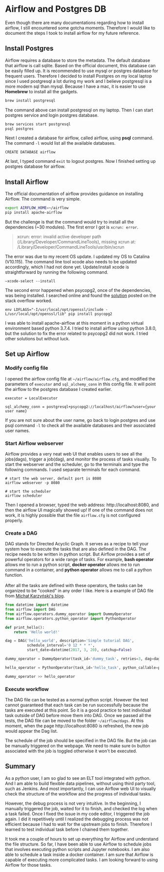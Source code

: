 # Airflow and Postgres DB
Even though there are many documentations regarding how to install airflow, I still encountered some gotcha moments. Therefore I would like to document the steps I took to install airflow for my future reference.
## Install Postgres
Airflow requires a database to store the metadata. The default database that airflow is call sqlite. Based on the official document, this database can be easily filled up. It is recommended to use mysql or postgres database for frequent users. Therefore I decided to install Postgres on my local laptop since I used postgresql a lot during my work and I believe postgresql is a more modern sql than mysql. Because I have a mac, it is easier to use **Homebrew** to install all the gadgets.
```bash
brew install postgresql
```
The command above can install postgresql on my laptop. Then I can start postgres service and login postgres database.
```bash
brew services start postgresql
psql postgres
```
Next I created a database for airflow, called airflow, using **psql** command. The command `-l` would list all the available databases.
```
CREATE DATABASE airflow
```
At last, I typed command `exit` to logout postgres. Now I finished setting up postgres database for airflow.
## Install Airflow
The official documentation of airflow provides guidance on installing Airflow. The command is very simple.
```bash
export AIRFLOW_HOME=~/airflow
pip install apache-airflow
``` 
But the challenge is that the command would try to install all the dependencies (~30 modules). The first error I got is `xcrun: error`.

> xcrun: error: invalid active developer path (/Library/Developer/CommandLineTools), missing xcrun at: /Library/Developer/CommandLineTools/usr/bin/xcrun

The error was due to my recent OS update. I updated my OS to Catalina (V10.115). The command line tool xcode also needs to be updated accordingly, which I had not done yet. Update/install xcode is straightforward by running the following command.
```
—xcode-select --install
```
The second error happened when psycopg2, once of the dependencies, was being installed. I searched online and found the [solution](https://stackoverflow.com/questions/39767810/cant-install-psycopg2-package-through-pip-install-is-this-because-of-sierra) posted on the stack overflow worked. 
```
env LDFLAGS="-I/usr/local/opt/openssl/include -L/usr/local/opt/openssl/lib" pip install psycopg2
```
I was able to install apache-airflow at this moment in a python virtual environment based python 3.7.4. I tried to install airflow using python 3.8.0, but the solution to fix the error related to psycopg2 did not work. I tried other solutions but without luck.

## Set up Airflow
### Modify config file
I opened the airflow config file at `~/airflow/airflow.cfg`, and modified the parameters of `executor` and `sql_alchemy_conn` in this config file. It will point the airflow to the postgres database I created earlier.
```
executor = LocalExecutor

sql_alchemy_conn = postgresql+psycopg2://localhost/airflow?user={your user name}
```
If you are not sure about the user name, go back to login postgres and use psql command `-l` to check all the available databases and their associated user names.

### Start Airflow webserver
Airflow provides a very neat web UI that enables users to see all the jobs(dags), trigger a job(dag), and monitor the process of tasks visually. To start the webserver and the scheduler, go to the terminals and type the following commands. I used separate terminals for each command.
```
# start the web server, default port is 8080
airflow webserver -p 8080

# start the scheduler
airflow scheduler
``` 
Then I opened a browser, typed the web address: http://localhost:8080, and then the airflow UI magically showed up! If one of the command does not work, it is highly possible that the file `airflow.cfg` is not configured properly.

### Create a DAG
DAG stands for Directed Acyclic Graph. It serves as a recipe to tell your system how to execute the tasks that are also defined in the DAG. The recipe needs to be written in python script. But Airflow provides a set of powerful operators for a wide range of tasks. For example, **bash operator** allows me to run a python script, **docker operator** allows me to run command in a container, and **python operator** allows me to call a python function. <br>
<br>
After all the tasks are defined with these operators, the tasks can be organized to be "cooked" in any order I like. Here is a example of DAG file from [Michał Karzyński's blog](http://michal.karzynski.pl/blog/2017/03/19/developing-workflows-with-apache-airflow/).

```python
from datetime import datetime
from airflow import DAG
from airflow.operators.dummy_operator import DummyOperator
from airflow.operators.python_operator import PythonOperator

def print_hello():
    return 'Hello world!'

dag = DAG('hello_world', description='Simple tutorial DAG',
          schedule_interval='0 12 * * *',
          start_date=datetime(2017, 3, 20), catchup=False)

dummy_operator = DummyOperator(task_id='dummy_task', retries=3, dag=dag)

hello_operator = PythonOperator(task_id='hello_task', python_callable=print_hello, dag=dag)

dummy_operator >> hello_operator
```

### Execute workflow
The DAG file can be tested as a normal python script. However the test cannot guaranteed that each task can be run successfully because the tasks are executed at this point. So it is a good practice to test individual task outside of DAG before move them into DAG. Once we passed all the tests, the DAG file can be moved to the folder `~/airflow/dags`. At this moment, when the page http://localhost:8080 is refreshed, the new job would appear the Dag list.<br>

The schedule of the job should be specified in the DAG file. But the job can be manually triggered on the webpage. We need to make sure `On` button associated with the job is toggled otherwise it won't be executed.

## Summary

As a python user, I am so glad to see an ELT tool integrated with python. And I am able to build flexible data pipelines, without using third party tool, such as Jenkins. And most importantly, I can use Airflow web UI to visually check the structure of the workflow and the progress of individual tasks.<br>
 
However, the debug process is not very intuitive. In the beginning, I manually triggered the job, waited for it to finish, and checked the log when a task failed. Once I fixed the issue in my code editor, I triggered the job again. I did it repetitively until I realized the debugging process was not efficient because I had to wait for the upstream jobs to finish. Therefore I learned to test individual task before I chained them together.

It took me a couple of hours to set up everything for Airflow and understand the file structure. So far, I have been able to use Airflow to schedule jobs that involves executing python scripts and Jupyter notebooks. I am also able to schedule a task inside a docker container. I am sure that Airflow is capable of executing more complicated tasks. I am looking forward to using Airflow for those tasks.<br>